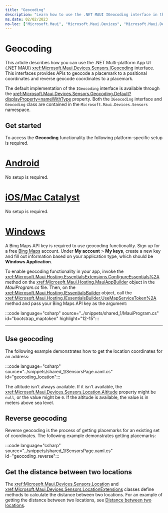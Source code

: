 ```yaml
---
title: "Geocoding"
description: "Learn how to use the .NET MAUI IGeocoding interface in the Microsoft.Maui.Devices.Sensors namespace. This interface provides APIs to both geocode a placemark to a positional coordinate, and reverse geocode coordinates to a placemark."
ms.date: 02/02/2023
no-loc: ["Microsoft.Maui", "Microsoft.Maui.Devices", "Microsoft.Maui.Devices.Sensors"]
---
```


# Geocoding

This article describes how you can use the .NET Multi-platform App UI (.NET MAUI) <xref:Microsoft.Maui.Devices.Sensors.IGeocoding> interface. This interfaces provides APIs to geocode a placemark to a positional coordinates and reverse geocode coordinates to a placemark.

The default implementation of the `IGeocoding` interface is available through the <xref:Microsoft.Maui.Devices.Sensors.Geocoding.Default?displayProperty=nameWithType> property. Both the `IGeocoding` interface and `Geocoding` class are contained in the `Microsoft.Maui.Devices.Sensors` namespace.

## Get started

To access the **Geocoding** functionality the following platform-specific setup is required.

<!-- markdownlint-disable MD025 -->
# [Android](#tab/android)

No setup is required.

# [iOS/Mac Catalyst](#tab/macios)

No setup is required.

# [Windows](#tab/windows)

A Bing Maps API key is required to use geocoding functionality. Sign up for a free [Bing Maps](https://www.bingmapsportal.com/) account. Under **My account** > **My keys**, create a new key and fill out information based on your application type, which should be **Windows Application**.

To enable geocoding functionality in your app, invoke the <xref:Microsoft.Maui.Hosting.EssentialsExtensions.ConfigureEssentials%2A> method on the <xref:Microsoft.Maui.Hosting.MauiAppBuilder> object in the _MauiProgram.cs_ file. Then, on the <xref:Microsoft.Maui.Hosting.IEssentialsBuilder> object, call the <xref:Microsoft.Maui.Hosting.IEssentialsBuilder.UseMapServiceToken%2A> method and pass your Bing Maps API key as the argument:

:::code language="csharp" source="../snippets/shared_1/MauiProgram.cs" id="bootstrap_maptoken" highlight="12-15":::

-----
<!-- markdownlint-enable MD025 -->

## Use geocoding

The following example demonstrates how to get the location coordinates for an address:

:::code language="csharp" source="../snippets/shared_1/SensorsPage.xaml.cs" id="geocoding_location":::

The altitude isn't always available. If it isn't available, the <xref:Microsoft.Maui.Devices.Sensors.Location.Altitude> property might be `null`, or the value might be `0`. If the altitude is available, the value is in meters above sea level.

## Reverse geocoding

Reverse geocoding is the process of getting placemarks for an existing set of coordinates. The following example demonstrates getting placemarks:

:::code language="csharp" source="../snippets/shared_1/SensorsPage.xaml.cs" id="geocoding_reverse":::

## Get the distance between two locations

The <xref:Microsoft.Maui.Devices.Sensors.Location> and <xref:Microsoft.Maui.Devices.Sensors.LocationExtensions> classes define methods to calculate the distance between two locations. For an example of getting the distance between two locations, see [Distance between two locations](geolocation.md#distance-between-two-locations).
